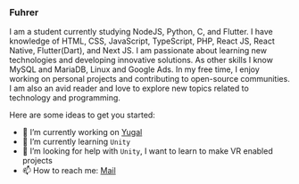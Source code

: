 ### Fuhrer                                              
I am a student currently studying NodeJS, Python, C, and Flutter. I have knowledge of HTML, CSS, JavaScript, TypeScript, PHP, React JS, React Native, Flutter(Dart), and Next JS. I am passionate about learning new technologies and developing innovative solutions. As other skills I know MySQL and MariaDB, Linux and Google Ads. In my free time, I enjoy working on personal projects and contributing to open-source communities. I am also an avid reader and love to explore new topics related to technology and programming.
<!--
**sinhapaurush/sinhapaurush** is a ✨ _special_ ✨ repository because its `README.md` (this file) appears on your GitHub profile.
-->
Here are some ideas to get you started:

- 🔭 I’m currently working on [Yugal](https://github.com/sinhapaurush/yugal)
- 🌱 I’m currently learning `Unity` 
- 🤔 I’m looking for help with `Unity`, I want to learn to make VR enabled projects
- 📫 How to reach me: [Mail](mailto:paurush.sinha.d@gmail.com)
